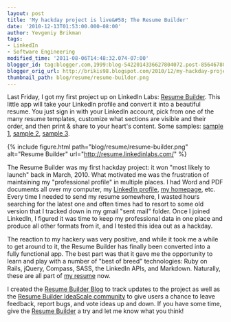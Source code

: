 ```yaml
---
layout: post
title: 'My hackday project is live&#58; The Resume Builder'
date: '2010-12-13T01:53:00.000-08:00'
author: Yevgeniy Brikman
tags:
- LinkedIn
- Software Engineering
modified_time: '2011-08-06T14:48:32.074-07:00'
blogger_id: tag:blogger.com,1999:blog-5422014336627804072.post-8564678006234645877
blogger_orig_url: http://brikis98.blogspot.com/2010/12/my-hackday-project-is-live-resume.html
thumbnail_path: blog/resume/resume-builder.png
---
```


Last Friday, I got my first project up on LinkedIn Labs: [Resume 
Builder](http://resume.linkedinlabs.com/). This little app will take your 
LinkedIn profile and convert it into a beautiful resume. You just sign in with 
your LinkedIn account, pick from one of the many resume templates, customize 
what sections are visible and their order, and then print &amp; share to your 
heart's content. Some samples: [sample 
1](http://resume.linkedinlabs.com/100001), [sample 
2](http://resume.linkedinlabs.com/100002), [sample 
3](http://resume.linkedinlabs.com/100003). 

{% include figure.html path="blog/resume/resume-builder.png" alt="Resume Builder" url="http://resume.linkedinlabs.com/" %}

The Resume Builder was my first hackday project: it won "most likely to 
launch" back in March, 2010. What motivated me was the frustration of 
maintaining my "professional profile" in multiple places. I had Word and PDF 
documents all over my computer, my [LinkedIn 
profile](http://www.linkedin.com/in/jbrikman), [my 
homepage](https://it.badykov.com/), etc. Every time I needed to send my 
resume somewhere, I wasted hours searching for the latest one and often times 
had to resort to some old version that I tracked down in my gmail "sent mail" 
folder. Once I joined LinkedIn, I figured it was time to keep my professional 
data in one place and produce all other formats from it, and I tested this 
idea out as a hackday. 

The reaction to my hackery was very positive, and while it took me a while to 
get around to it, the Resume Builder has finally been converted into a fully 
functional app. The best part was that it gave me the opportunity to learn and 
play with a number of "best of breed" technologies: Ruby on Rails, jQuery, 
Compass, SASS, the LinkedIn APIs, and Markdown. Naturally, these are all part 
of [my resume](http://resume.linkedinlabs.com/6xgq14) now. 

I created the [Resume Builder 
Blog](http://liresume.blogspot.com/2010/12/features-and-bugs.html) to track 
updates to the project as well as the [Resume Builder IdeaScale 
community](http://liresume.ideascale.com/) to give users a chance to leave 
feedback, report bugs, and vote ideas up and down. If you have some time, give 
the [Resume Builder](http://resume.linkedinlabs.com/) a try and let me know 
what you think! 